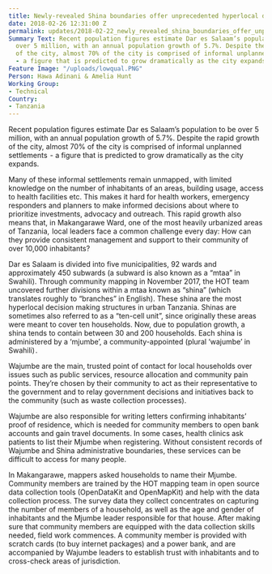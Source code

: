 ```yaml
---
title: Newly-revealed Shina boundaries offer unprecedented hyperlocal data for decisionmakers
date: 2018-02-26 12:31:00 Z
permalink: updates/2018-02-22_newly_revealed_shina_boundaries_offer_unprecedented_hyperlocal_data_for_decisionmakers
Summary Text: Recent population figures estimate Dar es Salaam’s population to be
  over 5 million, with an annual population growth of 5.7%. Despite the rapid growth
  of the city, almost 70% of the city is comprised of informal unplanned settlements
  - a figure that is predicted to grow dramatically as the city expands.
Feature Image: "/uploads/lowqual.PNG"
Person: Hawa Adinani & Amelia Hunt
Working Group:
- Technical
Country:
- Tanzania
---
```


Recent population figures estimate Dar es Salaam’s population to be over 5 million, with an annual population growth of 5.7%. Despite the rapid growth of the city, almost 70% of the city is comprised of informal unplanned settlements  - a figure that is predicted to grow dramatically as the city expands.

Many of these informal settlements remain unmapped , with limited knowledge on the number of inhabitants of an areas, building usage, access to health facilities etc. This makes it hard for health workers, emergency responders and planners to make informed decisions about where to prioritize investments, advocacy and outreach. This rapid growth also means that, in Makangarawe Ward, one of the most heavily urbanized areas of Tanzania,  local leaders face a common challenge every day: How can they provide consistent management and support to their community of over 10,000 inhabitants?

Dar es Salaam is divided into five municipalities, 92 wards and approximately 450 subwards (a subward is also known as a “mtaa” in Swahili). Through community mapping in November 2017, the HOT team uncovered further divisions within a mtaa known as “shina” (which translates roughly to “branches” in English). These shina are the most hyperlocal decision making structures in urban Tanzania. Shinas are sometimes also referred to as a “ten-cell unit”, since originally these areas were meant to cover ten households. Now, due to population growth, a shina tends to contain between 30 and 200 households. Each shina is administered by a ‘mjumbe’, a community-appointed (plural ‘wajumbe’ in Swahili) .

Wajumbe are the main, trusted point of contact for local households over issues such as public services, resource allocation and community pain points. They’re chosen by their community to act as their representative to the government and to relay government decisions and initiatives back to the community (such as waste collection processes).

Wajumbe are also responsible for writing letters confirming inhabitants’ proof of residence, which is needed for community members to open bank accounts and gain travel documents. In some cases, health clinics ask patients to list their Mjumbe when registering. Without consistent records of Wajumbe and Shina administrative boundaries, these services can be difficult to access for many people.

In Makangarawe, mappers asked households to name their Mjumbe. Community members are trained by the HOT mapping team in open source data collection tools (OpenDataKit and OpenMapKit) and help with the data collection process. The survey data they collect concentrates on capturing the number of members of a household, as well as the age and gender of inhabitants and the Mjumbe leader responsible for that house. After making sure that community members are equipped with the data collection skills needed, field work commences.  A community member is provided with scratch cards (to buy internet packages) and a power bank, and are accompanied by Wajumbe leaders to establish trust with inhabitants and to cross-check areas of jurisdiction.
